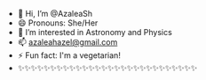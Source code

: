 - 👋 Hi, I’m @AzaleaSh
- 😄 Pronouns: She/Her
- 👀 I’m interested in Astronomy and Physics
- 📫 azaleahazel@gmail.com
- ⚡ Fun fact: I'm a vegetarian!
- ✨✨✨✨✨✨✨✨✨✨✨✨✨✨✨✨✨✨✨✨✨✨✨✨✨✨✨✨
